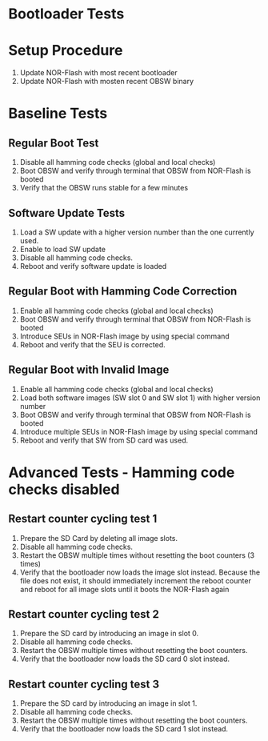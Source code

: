 # Bootloader Tests

# Setup Procedure

1. Update NOR-Flash with most recent bootloader
2. Update NOR-Flash with mosten recent OBSW binary

# Baseline Tests

## Regular Boot Test

1. Disable all hamming code checks (global and local checks)
2. Boot OBSW and verify through terminal that OBSW from NOR-Flash is booted
3. Verify that the OBSW runs stable for a few minutes

## Software Update Tests

1. Load a SW update with a higher version number than the one currently used.
2. Enable to load SW update
3. Disable all hamming code checks.
4. Reboot and verify software update is loaded

## Regular Boot with Hamming Code Correction

1. Enable all hamming code checks (global and local checks)
2. Boot OBSW and verify through terminal that OBSW from NOR-Flash is booted
3. Introduce SEUs in NOR-Flash image by using special command
4. Reboot and verify that the SEU is corrected.

## Regular Boot with Invalid Image

1. Enable all hamming code checks (global and local checks)
2. Load both software images (SW slot 0 and SW slot 1) with higher version number
3. Boot OBSW and verify through terminal that OBSW from NOR-Flash is booted
4. Introduce multiple SEUs in NOR-Flash image by using special command
5. Reboot and verify that SW from SD card was used.

# Advanced Tests - Hamming code checks disabled

## Restart counter cycling test 1

1. Prepare the SD Card by deleting all image slots.
2. Disable all hamming code checks.
3. Restart the OBSW multiple times without resetting the boot counters (3 times)
4. Verify that the bootloader now loads the image slot instead. Because the file does not exist, it should immediately increment the reboot counter and reboot for all image slots until it boots the NOR-Flash again

## Restart counter cycling test 2

1. Prepare the SD card by introducing an image in slot 0.
2. Disable all hamming code checks.
3. Restart the OBSW multiple times without resetting the boot counters.
4. Verify that the bootloader now loads the SD card 0 slot instead.

## Restart counter cycling test 3

1. Prepare the SD card by introducing an image in slot 1.
2. Disable all hamming code checks.
3. Restart the OBSW multiple times without resetting the boot counters.
4. Verify that the bootloader now loads the SD card 1 slot instead.

